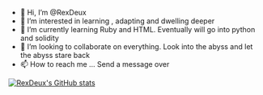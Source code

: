 - 👋 Hi, I’m @RexDeux
- 👀 I’m interested in learning , adapting and dwelling deeper
- 🌱 I’m currently learning Ruby and HTML. Eventually will go into python and solidity
- 💞️ I’m looking to collaborate on everything. Look into the abyss and let the abyss stare back
- 📫 How to reach me ... Send a message over


[![RexDeux's GitHub stats](https://github-readme-stats.vercel.app/api?hide_titleusername=RexDeux)](https://github.com/RexDeux/github-readme-stats)
<!---
RexDeux/RexDeux is a ✨ special ✨ repository because its `README.md` (this file) appears on your GitHub profile.
You can click the Preview link to take a look at your changes.
--->
